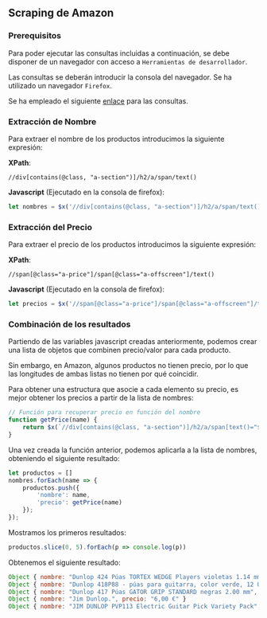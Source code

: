 ## Scraping de Amazon

### Prerequisitos

Para poder ejecutar las consultas incluidas a continuación,
se debe disponer de un navegador con acceso a `Herramientas de desarrollador`.

Las consultas se deberán introducir la consola del navegador. Se ha utilizado un navegador `Firefox`.

Se ha empleado el siguiente [enlace](https://www.amazon.es/s?k=dunlop+p%C3%BAas&__mk_es_ES=%C3%85M%C3%85%C5%BD%C3%95%C3%91&crid=R3TNCVH7LEA2&sprefix=dunlop+p%C3%BAas%2Caps%2C118&ref=nb_sb_noss_2) para las consultas.

### Extracción de Nombre

Para extraer el nombre de los productos introducimos la
siguiente expresión:

**XPath**:
```
//div[contains(@class, "a-section")]/h2/a/span/text()
```

**Javascript** (Ejecutado en la consola de firefox):
```js
let nombres = $x('//div[contains(@class, "a-section")]/h2/a/span/text()').map(t => t.textContent);
```

### Extracción del Precio

Para extraer el precio de los productos introducimos la
siguiente expresión:

**XPath**:
```
//span[@class="a-price"]/span[@class="a-offscreen"]/text()
```

**Javascript** (Ejecutado en la consola de firefox):
```js
let precios = $x('//span[@class="a-price"]/span[@class="a-offscreen"]/text()').map(t => t.textContent);
```

### Combinación de los resultados

Partiendo de las variables javascript creadas anteriormente,
podemos crear una lista de objetos que combinen precio/valor
para cada producto.

Sin embargo, en Amazon, algunos productos no tienen precio, 
por lo que las longitudes de ambas listas no tienen por qué
coincidir.

Para obtener una estructura que asocie a cada elemento su
precio, es mejor obtener los precios a partir de la lista
de nombres:

```js
// Función para recuperar precio en función del nombre
function getPrice(name) {
    return $x(`//div[contains(@class, "a-section")]/h2/a/span[text()="${name}")]/ancestor::div[contains(@class, "a-section")]/descendant::span[contains(@class, "a-offscreen")]/text()`)[0]?.textContent
}
```

Una vez creada la función anterior, podemos aplicarla a la
lista de nombres, obteniendo el siguiente resultado:

```js
let productos = []
nombres.forEach(name => {
    productos.push({
        'nombre': name,
        'precio': getPrice(name)
    });
});
```

Mostramos los primeros resultados:
```js
productos.slice(0, 5).forEach(p => console.log(p))
```

Obtenemos el siguiente resultado:
```js
Object { nombre: "Dunlop 424 Púas TORTEX WEDGE Players violetas 1.14 mm", precio: "7,70 €" }
Object { nombre: "Dunlop 418P88 - púas para guitarra, color verde, 12 Unidad (Paquete de 1)", precio: "6,70 €" }
Object { nombre: "Dunlop 417 Púas GATOR GRIP STANDARD negras 2.00 mm", precio: "9,56 €" }
Object { nombre: "Jim Dunlop.", precio: "6,00 €" }
Object { nombre: "JIM DUNLOP PVP113 Electric Guitar Pick Variety Pack", precio: "14,63 €" }
```
